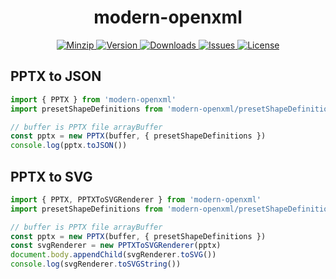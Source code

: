 <h1 align="center">modern-openxml</h1>

<p align="center">
  <a href="https://unpkg.com/modern-openxml">
    <img src="https://img.shields.io/bundlephobia/minzip/modern-openxml" alt="Minzip">
  </a>
  <a href="https://www.npmjs.com/package/modern-openxml">
    <img src="https://img.shields.io/npm/v/modern-openxml.svg" alt="Version">
  </a>
  <a href="https://www.npmjs.com/package/modern-openxml">
    <img src="https://img.shields.io/npm/dm/modern-openxml" alt="Downloads">
  </a>
  <a href="https://github.com/qq15725/modern-openxml/issues">
    <img src="https://img.shields.io/github/issues/qq15725/modern-openxml" alt="Issues">
  </a>
  <a href="https://github.com/qq15725/modern-openxml/blob/main/LICENSE">
    <img src="https://img.shields.io/npm/l/modern-openxml.svg" alt="License">
  </a>
</p>

## PPTX to JSON

```ts
import { PPTX } from 'modern-openxml'
import presetShapeDefinitions from 'modern-openxml/presetShapeDefinitions'

// buffer is PPTX file arrayBuffer
const pptx = new PPTX(buffer, { presetShapeDefinitions })
console.log(pptx.toJSON())
```

## PPTX to SVG

```ts
import { PPTX, PPTXToSVGRenderer } from 'modern-openxml'
import presetShapeDefinitions from 'modern-openxml/presetShapeDefinitions'

// buffer is PPTX file arrayBuffer
const pptx = new PPTX(buffer, { presetShapeDefinitions })
const svgRenderer = new PPTXToSVGRenderer(pptx)
document.body.appendChild(svgRenderer.toSVG())
console.log(svgRenderer.toSVGString())
```
